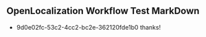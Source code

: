 ## OpenLocalization Workflow Test MarkDown
* 9d0e02fc-53c2-4cc2-bc2e-362120fde1b0 thanks!

<!--HONumber=Jul16_HO2-->


